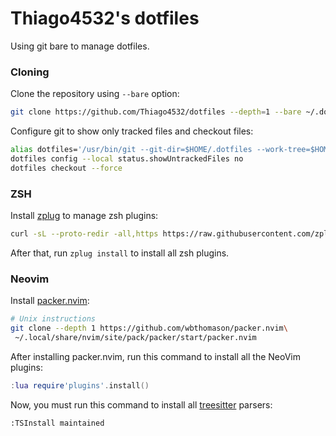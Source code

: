 # Thiago4532's dotfiles  

Using git bare to manage dotfiles.

### Cloning

Clone the repository using `--bare` option:
```bash
git clone https://github.com/Thiago4532/dotfiles --depth=1 --bare ~/.dotfiles
```

Configure git to show only tracked files and checkout files:
```bash
alias dotfiles='/usr/bin/git --git-dir=$HOME/.dotfiles --work-tree=$HOME' # Dotfiles
dotfiles config --local status.showUntrackedFiles no
dotfiles checkout --force
```

### ZSH

Install [zplug](https://github.com/zplug/zplug) to manage zsh plugins:
```sh
curl -sL --proto-redir -all,https https://raw.githubusercontent.com/zplug/installer/master/installer.zsh | zsh
```

After that, run `zplug install` to install all zsh plugins.

### Neovim

Install [packer.nvim](https://github.com/wbthomason/packer.nvim):
```sh
# Unix instructions
git clone --depth 1 https://github.com/wbthomason/packer.nvim\
 ~/.local/share/nvim/site/pack/packer/start/packer.nvim
```

After installing packer.nvim, run this command to install all the NeoVim plugins:
```lua
:lua require'plugins'.install()
```

Now, you must run this command to install all [treesitter](https://github.com/nvim-treesitter/nvim-treesitter) parsers:
```vim
:TSInstall maintained
```
